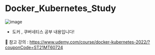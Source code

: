 # Docker_Kubernetes_Study

![image](https://github.com/min731/Docker_Kubernetes_Study/assets/115389344/b86b7d1c-53df-4abc-8eec-92534d6a69a6)

* 도커 , 쿠버네티스 공부 내용입니다!

📒 참고 강의 : https://www.udemy.com/course/docker-kubernetes-2022/?couponCode=ST21MT60724 
